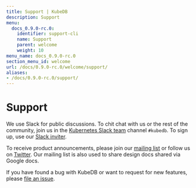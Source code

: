 ```yaml
---
title: Support | KubeDB
description: Support
menu:
  docs_0.9.0-rc.0:
    identifier: support-cli
    name: Support
    parent: welcome
    weight: 10
menu_name: docs_0.9.0-rc.0
section_menu_id: welcome
url: /docs/0.9.0-rc.0/welcome/support/
aliases:
- /docs/0.9.0-rc.0/support/
---
```


# Support

We use Slack for public discussions. To chit chat with us or the rest of the community, join us in the [Kubernetes Slack team](https://kubernetes.slack.com/messages/C8149MREV/) channel `#kubedb`. To sign up, use our [Slack inviter](http://slack.kubernetes.io/).

To receive product announcements, please join our [mailing list](https://groups.google.com/forum/#!forum/kubedb) or follow us on [Twitter](https://twitter.com/KubeDB). Our mailing list is also used to share design docs shared via Google docs.

If you have found a bug with KubeDB or want to request for new features, please [file an issue](https://github.com/kubedb/project/issues/new).

